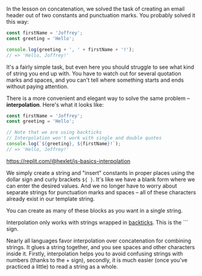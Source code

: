 
In the lesson on concatenation, we solved the task of creating an email header out of two constants and punctuation marks. You probably solved it this way:

```javascript
const firstName = 'Joffrey';
const greeting = 'Hello';

console.log(greeting + ', ' + firstName + '!');
// => 'Hello, Joffrey!'
```

It's a fairly simple task, but even here you should struggle to see what kind of string you end up with. You have to watch out for several quotation marks and spaces, and you can't tell where something starts and ends without paying attention.

There is a more convenient and elegant way to solve the same problem – **interpolation**. Here's what it looks like:

```javascript
const firstName = 'Joffrey';
const greeting = 'Hello';

// Note that we are using backticks
// Interpolation won't work with single and double quotes
console.log(`${greeting}, ${firstName}!`);
// => 'Hello, Joffrey!'
```

https://replit.com/@hexlet/js-basics-interpolation

We simply create a string and "insert" constants in proper places using the dollar sign and curly brackets `${ }`. It's like we have a blank form where we can enter the desired values. And we no longer have to worry about separate strings for punctuation marks and spaces – all of these characters already exist in our template string.

You can create as many of these blocks as you want in a single string.

Interpolation only works with strings wrapped in [backticks](https://en.wikipedia.org/wiki/Grave_accent#Use_in_programming). This is the `\`` sign.

Nearly all languages favor interpolation over concatenation for combining strings. It glues a string together, and you see spaces and other characters inside it. Firstly, interpolation helps you to avoid confusing strings with numbers (thanks to the + sign), secondly, it is much easier (once you've practiced a little) to read a string as a whole.
